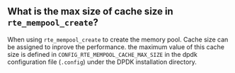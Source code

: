 ## What is the max size of cache size in `rte_mempool_create`?

When using `rte_mempool_create` to create the memory pool. Cache size can be assigned to inprove the performance. the maximum value of this cache size is defined in `CONFIG_RTE_MEMPOOL_CACHE_MAX_SIZE` in the dpdk configuration file (`.config`) under the DPDK installation directory.
